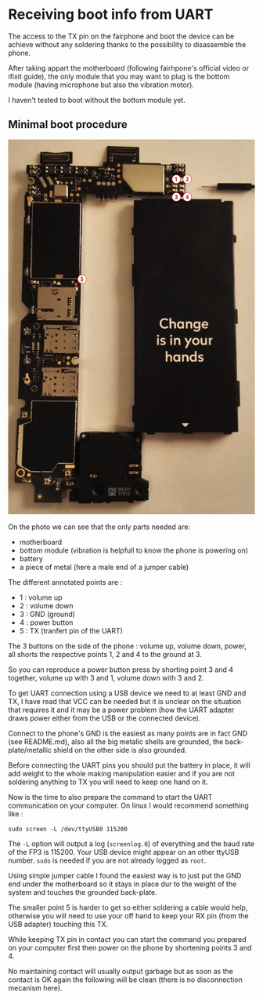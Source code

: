 # Receiving boot info from UART

The access to the TX pin on the fairphone and boot the device can be achieve without any soldering thanks to the possibility to disassemble the phone.

After taking appart the motherboard (following fairhpone's official video or ifixit guide), the only module that you may want to plug is the bottom module (having microphone but also the vibration motor).

I haven't tested to boot without the bottom module yet.

## Minimal boot procedure

![Annotated photo of the disassembled phone](/images/fp3_minimal_boot_annotated.jpg)

On the photo we can see that the only parts needed are:

* motherboard
* bottom module (vibration is helpfull to know the phone is powering on)
* battery
* a piece of metal (here a male end of a jumper cable)

The different annotated points are :

* 1 : volume up
* 2 : volume down
* 3 : GND (ground)
* 4 : power button
* 5 : TX (tranfert pin of the UART)

The 3 buttons on the side of the phone : volume up, volume down, power, all shorts the respective points 1, 2 and 4 to the ground at 3.

So you can reproduce a power button press by shorting point 3 and 4 together, volume up with 3 and 1, volume down with 3 and 2.

To get UART connection using a USB device we need to at least GND and TX, I have read that VCC can be needed but it is unclear on the situation that requires it and it may be a power problem (how the UART adapter draws power either from the USB or the connected device).

Connect to the phone's GND is the easiest as many points are in fact GND (see README.md), also all the big metalic shells are grounded, the back-plate/metallic shield on the other side is also grounded.

Before connecting the UART pins you should put the battery in place, it will add weight to the whole making manipulation easier and if you are not soldering anything to TX you will need to keep one hand on it.

Now is the time to also prepare the command to start the UART communication on your computer. On linux I would recommend something like :

```
sudo screen -L /dev/ttyUSB0 115200
```

The `-L` option will output a log (`screenlog.0`) of everything and the baud rate of the FP3 is 115200. Your USB device might appear on an other ttyUSB number. `sudo` is needed if you are not already logged as `root`.

Using simple jumper cable I found the easiest way is to just put the GND end under the motherboard so it stays in place dur to the weight of the system and touches the grounded back-plate.

The smaller point 5 is harder to get so either soldering a cable would help, otherwise you will need to use your off hand to keep your RX pin (from the USB adapter) touching this TX.

While keeping TX pin in contact you can start the command you prepared on your computer first then power on the phone by shortening points 3 and 4.

No maintaining contact will usually output garbage but as soon as the contact is OK again the following will be clean (there is no disconnection mecanism here).
